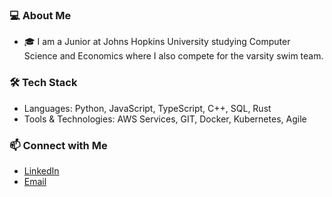 ### 💻 About Me
-  🎓 I am a Junior at Johns Hopkins University studying Computer Science and Economics where I also compete for the varsity swim team.

### 🛠 Tech Stack
- Languages: Python, JavaScript, TypeScript, C++, SQL, Rust
- Tools & Technologies: AWS Services, GIT, Docker, Kubernetes, Agile

### 📫 Connect with Me
- [LinkedIn](https://www.linkedin.com/in/avery-clapp-062289245/)
- [Email](mailto:aclapp1@jh.edu)
